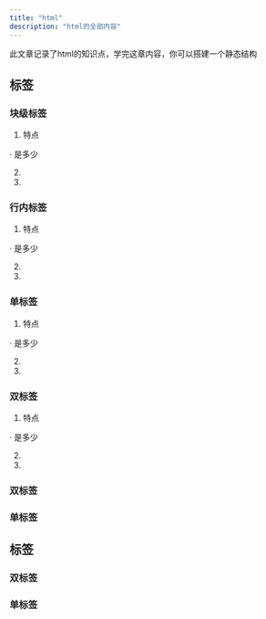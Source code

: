 ```yaml
---
title: "html"
description: "html的全部内容"
---
```


此文章记录了html的知识点，学完这章内容，你可以搭建一个静态结构


## 标签

### 块级标签

1. 特点

· 是多少

2. 

3. 

### 行内标签
1. 特点

· 是多少

2. 

3. 

### 单标签
1. 特点

· 是多少

2. 

3. 


### 双标签

1. 特点

· 是多少

2. 

3. 



### 双标签

### 单标签

###
## 标签

### 双标签

### 单标签

###